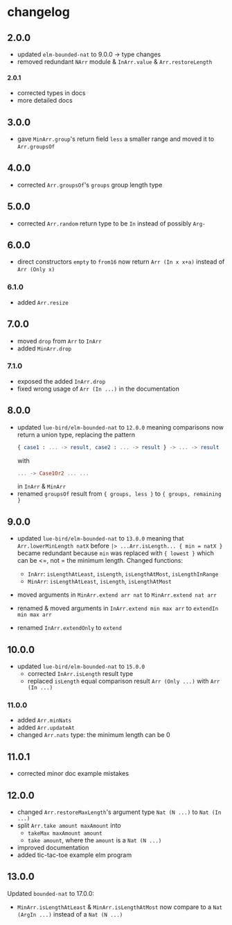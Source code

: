 # changelog

## 2.0.0

- updated `elm-bounded-nat` to 9.0.0 → type changes
- removed redundant `NArr` module & `InArr.value` & `Arr.restoreLength`

#### 2.0.1

- corrected types in docs
- more detailed docs

## 3.0.0

- gave `MinArr.group`'s return field `less` a smaller range and moved it to `Arr.groupsOf`

## 4.0.0

- corrected `Arr.groupsOf`'s `groups` group length type

## 5.0.0

- corrected `Arr.random` return type to be `In` instead of possibly `Arg-`

## 6.0.0

- direct constructors `empty` to `from16` now return `Arr (In x x+a)` instead of `Arr (Only x)`

### 6.1.0

- added `Arr.resize`

## 7.0.0

- moved `drop` from `Arr` to `InArr`
- added `MinArr.drop`

### 7.1.0

- exposed the added `InArr.drop`
- fixed wrong usage of `Arr (In ...)` in the documentation

## 8.0.0

- updated `lue-bird/elm-bounded-nat` to `12.0.0` meaning comparisons now return a union type, replacing the pattern
    ```elm
    { case1 : ... -> result, case2 : ... -> result } -> ... -> result
    ```
    with
    ```elm
    ... -> Case1Or2 ... ...
    ```
    in `InArr` & `MinArr`
- renamed `groupsOf` result from `{ groups, less }` to `{ groups, remaining }`

## 9.0.0

- updated `lue-bird/elm-bounded-nat` to `13.0.0` meaning that `Arr.lowerMinLength natX` before `|> ...Arr.isLength... { min = natX }` became redundant because `min` was replaced with `{ lowest }` which can be <=, not = the minimum length. Changed functions:

    - `InArr`: `isLengthAtLeast`, `isLength`, `isLengthAtMost`, `isLengthInRange`
    - `MinArr`: `isLengthAtLeast`, `isLength`, `isLengthAtMost`
- moved arguments in `MinArr.extend arr nat` to `MinArr.extend nat arr`
- renamed & moved arguments in `InArr.extend min max arr` to `extendIn min max arr`
- renamed `InArr.extendOnly` to `extend`

## 10.0.0

- updated `lue-bird/elm-bounded-nat` to `15.0.0`
    - corrected `InArr.isLength` result type
    - replaced `isLength` equal comparison result `Arr (Only ...)` with `Arr (In ...)`

### 11.0.0

- added `Arr.minNats`
- added `Arr.updateAt`
- changed `Arr.nats` type: the minimum length can be 0

## 11.0.1

- corrected minor doc example mistakes

## 12.0.0

- changed `Arr.restoreMaxLength`'s argument type `Nat (N ...)` to `Nat (In ...)`
- split `Arr.take amount maxAmount` into
    - `takeMax maxAmount amount`
    - `take amount`, where the `amount` is a `Nat (N ...)`
- improved documentation
- added tic-tac-toe example elm program

## 13.0.0

Updated `bounded-nat` to 17.0.0:
- `MinArr.isLengthAtLeast` & `MinArr.isLengthAtMost` now compare to a `Nat (ArgIn ...)` instead of a `Nat (N ...)`
